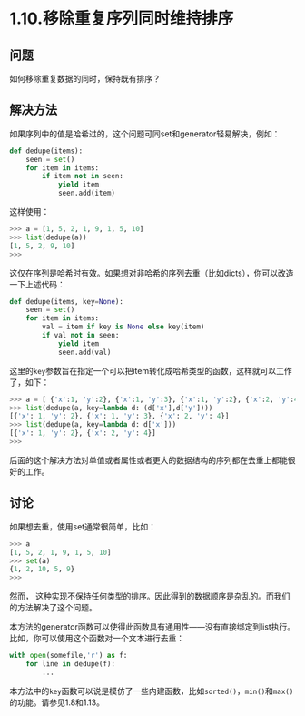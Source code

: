 # 1.10.移除重复序列同时维持排序

## 问题

如何移除重复数据的同时，保持既有排序？

## 解决方法

如果序列中的值是哈希过的，这个问题可同set和generator轻易解决，例如：

```python
def dedupe(items):
    seen = set()
    for item in items:
        if item not in seen:
            yield item
            seen.add(item)
```

这样使用：

```python
>>> a = [1, 5, 2, 1, 9, 1, 5, 10]
>>> list(dedupe(a))
[1, 5, 2, 9, 10]
>>>
```

这仅在序列是哈希时有效。如果想对非哈希的序列去重（比如dicts），你可以改造一下上述代码：

```python
def dedupe(items, key=None):
    seen = set()
    for item in items:
        val = item if key is None else key(item)
        if val not in seen:
            yield item
            seen.add(val)
```

这里的`key`参数旨在指定一个可以把item转化成哈希类型的函数，这样就可以工作了，如下：

```python
>>> a = [ {'x':1, 'y':2}, {'x':1, 'y':3}, {'x':1, 'y':2}, {'x':2, 'y':4}]
>>> list(dedupe(a, key=lambda d: (d['x'],d['y'])))
[{'x': 1, 'y': 2}, {'x': 1, 'y': 3}, {'x': 2, 'y': 4}]
>>> list(dedupe(a, key=lambda d: d['x']))
[{'x': 1, 'y': 2}, {'x': 2, 'y': 4}]
>>>
```

后面的这个解决方法对单值或者属性或者更大的数据结构的序列都在去重上都能很好的工作。

## 讨论

如果想去重，使用set通常很简单，比如：

```python
>>> a
[1, 5, 2, 1, 9, 1, 5, 10]
>>> set(a)
{1, 2, 10, 5, 9}
>>>
```

然而， 这种实现不保持任何类型的排序。因此得到的数据顺序是杂乱的。而我们的方法解决了这个问题。

本方法的generator函数可以使得此函数具有通用性——没有直接绑定到list执行。比如，你可以使用这个函数对一个文本进行去重：

```python
with open(somefile,'r') as f:
    for line in dedupe(f):
        ...
```

本方法中的`key`函数可以说是模仿了一些内建函数，比如`sorted()`，`min()`和`max()`的功能。请参见1.8和1.13。

